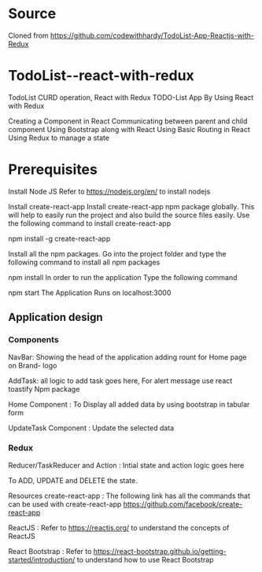 # Source

Cloned from https://github.com/codewithhardy/TodoList-App-Reactjs-with-Redux

# TodoList--react-with-redux

TodoList CURD operation, React with Redux TODO-List App By Using React with Redux

Creating a Component in React Communicating between parent and child component Using Bootstrap along with React Using Basic Routing in React Using Redux to manage a state

# Prerequisites

Install Node JS Refer to https://nodejs.org/en/ to install nodejs

Install create-react-app Install create-react-app npm package globally. This will help to easily run the project and also build the source files easily. Use the following command to install create-react-app

npm install -g create-react-app

Install all the npm packages. Go into the project folder and type the following command to install all npm packages

npm install In order to run the application Type the following command

npm start The Application Runs on localhost:3000

## Application design

### Components

NavBar: Showing the head of the application adding rount for Home page on Brand- logo

AddTask: all logic to add task goes here, For alert message use react toastify Npm package

Home Component : To Display all added data by using bootstrap in tabular form

UpdateTask Component : Update the selected data

### Redux

Reducer/TaskReducer and Action : Intial state and action logic goes here

To ADD, UPDATE and DELETE the state.

Resources create-react-app : The following link has all the commands that can be used with create-react-app https://github.com/facebook/create-react-app

ReactJS : Refer to https://reactjs.org/ to understand the concepts of ReactJS

React Bootstrap : Refer to https://react-bootstrap.github.io/getting-started/introduction/ to understand how to use React Bootstrap
